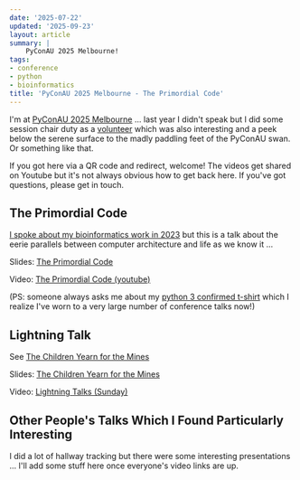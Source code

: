 ```yaml
---
date: '2025-07-22'
updated: '2025-09-23'
layout: article
summary: |
    PyConAU 2025 Melbourne!
tags:
- conference
- python
- bioinformatics
title: 'PyConAU 2025 Melbourne - The Primordial Code'
---
```


I'm at [PyConAU 2025 Melbourne](https://2025.pycon.org.au/)
... last year I didn't speak but I did some session chair duty 
as a [volunteer](https://2024.pycon.org.au/attend/volunteer/) which
was also interesting and a peek below the serene surface to the madly
paddling feet of the PyConAU swan.  Or something like that.

If you got here via a QR code and redirect, welcome!
The videos get shared on Youtube but it's not always obvious how to
get back here.  If you've got questions, please get in touch.

## The Primordial Code

[I spoke about my bioinformatics work in 2023](../pycon-pyconau-2023-adelaide/)
but this is a talk about the eerie parallels between computer architecture
and life as we know it ...

Slides: [The Primordial Code](/talk/pycon2025/primordial-code/)

Video: [The Primordial Code (youtube)](https://www.youtube.com/watch?v=jSm67Agx-Vw)

(PS: someone always asks me about my [python 3 confirmed t-shirt](/art/python-3-confirmed/)
which I realize I've worn to a very large number of conference talks now!)

## Lightning Talk

See [The Children Yearn for the Mines](/art/yearn-for-the-mines/)

Slides: [The Children Yearn for the Mines](/talk/pycon2025/yearn/)

Video: [Lightning Talks (Sunday)](https://www.youtube.com/watch?v=Wl1CZTpWFEk&t=95s)

## Other People's Talks Which I Found Particularly Interesting

I did a lot of hallway tracking but there were some interesting
presentations ... I'll add some stuff here once everyone's video links are up.
